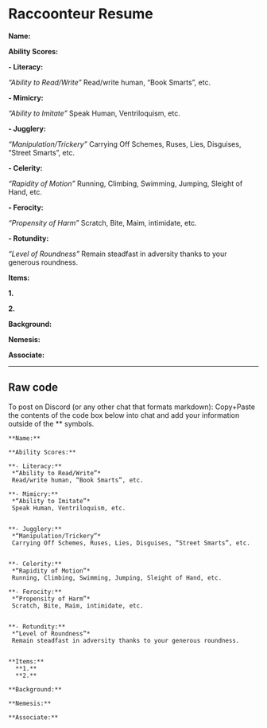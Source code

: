# Raccoonteur Resume


**Name:**


**Ability Scores:**


**- Literacy:**


*“Ability to Read/Write”*
Read/write human, “Book Smarts”, etc.


**- Mimicry:**

*“Ability to Imitate”*
Speak Human, Ventriloquism, etc.


**- Jugglery:**


*“Manipulation/Trickery”*
Carrying Off Schemes, Ruses, Lies, Disguises, “Street Smarts”, etc.


**- Celerity:**


*“Rapidity of Motion”*
Running, Climbing, Swimming, Jumping, Sleight of Hand, etc.


**- Ferocity:**


*“Propensity of Harm”*
Scratch, Bite, Maim, intimidate, etc.


**- Rotundity:**


*“Level of Roundness”*
Remain steadfast in adversity thanks to your generous roundness.


**Items:**


  **1.**


  **2.**


**Background:**


**Nemesis:**


**Associate:**



---



## Raw code
To post on Discord (or any other chat that formats markdown): Copy+Paste the contents of the code box below into chat and add your information outside of the ** symbols.

```
**Name:**

**Ability Scores:**

**- Literacy:**
 *“Ability to Read/Write”*
 Read/write human, “Book Smarts”, etc.

**- Mimicry:**
 *“Ability to Imitate”*
 Speak Human, Ventriloquism, etc.


**- Jugglery:**
 *“Manipulation/Trickery”*
 Carrying Off Schemes, Ruses, Lies, Disguises, “Street Smarts”, etc.


**- Celerity:**
 *“Rapidity of Motion”*
 Running, Climbing, Swimming, Jumping, Sleight of Hand, etc.

**- Ferocity:**
 *“Propensity of Harm”*
 Scratch, Bite, Maim, intimidate, etc.


**- Rotundity:**
 *“Level of Roundness”*
 Remain steadfast in adversity thanks to your generous roundness.


**Items:**
  **1.**
  **2.**

**Background:**

**Nemesis:**

**Associate:**

```
